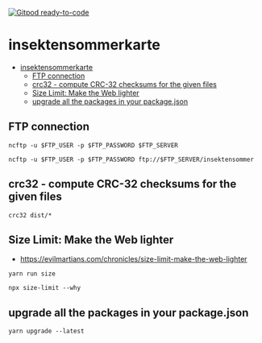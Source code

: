[![Gitpod ready-to-code](https://img.shields.io/badge/Gitpod-ready--to--code-blue?logo=gitpod)](https://gitpod.io/#https://github.com/BjoernSchilberg/insektensommerkarte)

# insektensommerkarte

- [insektensommerkarte](#insektensommerkarte)
  - [FTP connection](#ftp-connection)
  - [crc32 - compute CRC-32 checksums for the given files](#crc32---compute-crc-32-checksums-for-the-given-files)
  - [Size Limit: Make the Web lighter](#size-limit-make-the-web-lighter)
  - [upgrade all the packages in your package.json](#upgrade-all-the-packages-in-your-packagejson)

## FTP connection

```shell
ncftp -u $FTP_USER -p $FTP_PASSWORD $FTP_SERVER
```

```shell
ncftp -u $FTP_USER -p $FTP_PASSWORD ftp://$FTP_SERVER/insektensommer
```

## crc32 - compute CRC-32 checksums for the given files

```shell
crc32 dist/*
```

## Size Limit: Make the Web lighter
- https://evilmartians.com/chronicles/size-limit-make-the-web-lighter

```shell
yarn run size
```

```shell
npx size-limit --why
```

## upgrade all the packages in your package.json 

```shell
yarn upgrade --latest
```
